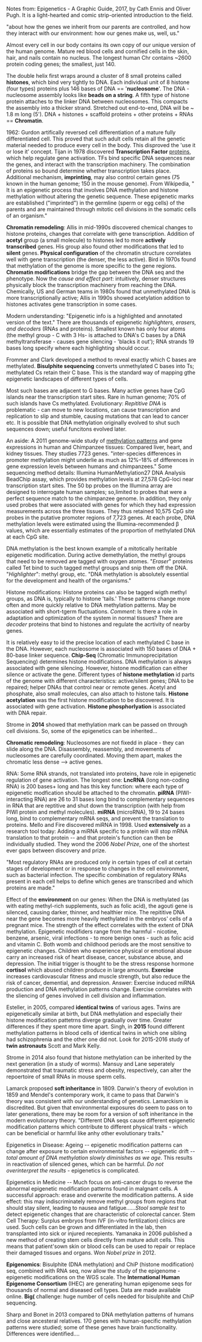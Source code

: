 Notes from: Epigenetics - A Graphic Guide, 2017, by Cath Ennis and Oliver Pugh. It is a light-hearted and comic strip-oriented introduction to the field. 

"about how the genes we inherit from our parents are controlled, and how they interact with our environment: how our genes make us, well, us."

Almost every cell in our body contains its own copy of our unique version of the human genome. Mature red blood cells and cornified cells in the skin, hair, and nails contain no nucleus. The longest human Chr contains ~2600 protein coding genes; the smallest, just 140. 

The double helix first wraps around a cluster of 8 small proteins called **histones**, which bind very tightly to DNA. Each individual unit of 8 histone (four types) proteins plus 146 bases of DNA == '**nucleosome**'. The DNA - nucleosome assembly looks like **beads on a string**. A fifth type of histone protein attaches to the linker DNA between nucleosomes. This compacts the assembly into a thicker strand. Stretched out end-to-end, DNA will be ~ 1.8 m long (5'). DNA + histones + scaffold proteins + other proteins + RNAs == **Chromatin**. 

1962: Gurdon artifically reversed cell differentiation of a mature fully differentiated cell. This proved that such adult cells retain all the genetic material needed to produce every cell in the body. This disproved the 'use it or lose it' concept. Tijan in 1978 discovered **Transcription Factor** [proteins](https://en.wikipedia.org/wiki/Transcription_factor), which help regulate gene activation. TFs bind specific DNA sequences near the genes, and interact with the transcription machinery. The combination of proteins so bound determine whether transcription takes place. Additional mechanism, **imprinting**, may also control certain genes (75 known in the human genome; 150 in the mouse genome). From Wikipedia,  " It is an epigenetic process that involves DNA methylation and histone methylation without altering the genetic sequence. These epigenetic marks are established ("imprinted") in the germline (sperm or egg cells) of the parents and are maintained through mitotic cell divisions in the somatic cells of an organism."

**Chromatin remodeling**: Allis in mid-1990s discovered chemical changes to histone proteins, changes that correlate with gene transcription. Addition of **acetyl** group (a small molecule) to histones led to more **actively transcribed** genes. His group also found other modifications that led to **silent** genes. **Physical configuration** of the chromatin structure correlates well with gene transcription (the denser, the less active). Bird in 1970s found that methylation of the genome is more specific to the gene regions. **Chromatin modifications** bridge the gap between the DNA seq and the phenotype. Now the *cause and effect part*: intuitively, denser structures physically block the transcription machinery from reaching the DNA. Chemically, US and German teams in 1980s found that unmethylated DNA is more transcriptionally active; Allis in 1990s showed acetylation addition to histones activates gene transcription in some cases. 

Modern understanding: "Epigenetic info is a highlighted and annotated version of the text." There are thousands of epigenetic *highlighters, erasers, and decoders* (RNAs and proteins). Smallest known has only four atoms (the methyl group - C with 3 Hs- is attached to DNA's C bases by a DNA methyltransferase - causes gene silencing - 'blacks it out'); RNA strands 19 bases long specify where each highlighting should occur. 

Frommer and Clark developed a method to reveal exactly which C bases are methylated. **Bisulphite sequencing** converts unmethylated C bases into Ts; methylated Cs retain their C base. This is the standard way of mapping gthe epigenetic landscapes of different types of cells. 

Most such bases are adjacent to G bases. Many active genes have CpG islands near the transcription start sites. Rare in human genome; 70% of such islands have Cs methylated. Evolutionary: *Repititive DNA* is problematic - can move to new locations, can cause transcription and replication to slip and stumble, causing mutations that can lead to cancer etc. It is possible that DNA methylation originally evolved to shut such sequences down; useful funcitons evolved later. 

An aside: A 2011 genome-wide study of [methylation patterns](https://www.ncbi.nlm.nih.gov/pmc/articles/PMC3044686/) and gene expressions in human and Chimpanzee tissues: Compared liver, heart, and kidney tissues. They studies 7723 genes. "inter-species differences in promoter methylation might underlie as much as 12%–18% of differences in gene expression levels between humans and chimpanzees." Some sequencing method details: Illumina HumanMethylation27 DNA Analysis BeadChip assay, which provides  methylation levels at 27,578 CpG-loci near transcription start sites. The 50 bp probes on the Illumina array are designed to interrogate human samples; so,limited to probes that were a perfect sequence match to the chimpanzee genome. In addition, they only used probes that were associated with genes for which they had expression measurements across the three tissues. They  thus retained 10,575 CpG site probes in the putative promoter regions of 7,723 genes. At each probe, DNA methylation levels were estimated using the Illumina-recommended β values, which are essentially estimates of the proportion of methylated DNA at each CpG site.

DNA methylation is the best known example of a mitotically heritable epigenetic modification. During active demethylation, the methyl groups that need to be removed are tagged with oxygen atomes. "*Eraser*" proteins called Tet bind to such tagged methyl groups and snip them off the DNA. "*Highlighter*": methyl group, etc. "DNA methylation is absolutely essential for the development and health of the organisms." 

Histone modifications: Histone proteins can also be tagged wigth methyl groups, as DNA is, typically to histone 'tails.' These patterns change more often and more quickly relative to DNA methylation patterns. May be associated with short-tgerm fluctuations. *Comment*: Is there a role in adaptation and optimization of the system in normal tissues? There are *decoder* proteins that bind to histones and regulate the acrtivity of nearby genes. 

It is relatively easy to id the precise location of each methylated C base in the DNA. However, each nucleosome is associated with 150 bases of DNA  + 80-base linker sequence. **Chip-Seq** (Chromatic Immunoprecipitation Sequencing) determines histone modifications. DNA methylation is always associated with gene silencing. However, histone modification can either silence or activate the gene. Different types of **histone methylation** id parts of the genome with different characteristics: active/silent genes; DNA to be repaired; helper DNAs that control near or remote genes. Acetyl and phosphate, also small molecules, can also attach to histone tails. **Histone acetylation** was the first histone modification to be discovered. It is associated with gene activation. **Histone phosphorlyation** is associated with DNA repair. 

Strome in **2014** showed that methylation mark can be passed on through cell divisions. So, some of the epigenetics can be inherited...

**Chromatic remodeling**: Nucleosomes are not fixedd in place - they can slide along the DNA. Disassembly, reassembly, and movements of nucleosomes are carefully coordinated. Moving them apart, makes the chromatic less dense --> active genes. 

RNA: Some RNA strands, not translated into proteins, have role in epigenetic regulation of gene activation. The longest one: **LncRNA** (long non-coding RNA) is 200 bases+ long and has this key function: where each type of epigenetic modfication should be attached to the chromatin. **piRNA** (PIWI-interacting RNA) are 26 to 31 bases long bind to complementary sequences in RNA that are reptitive and shut down the transcription (with help from PIWI protein and methyl molecules). **miRNA** (microRNA), 19 to 24 bases long, bind to complementary mRNA seqs, and prevent the translation to proteins. Mello and Fire discovered miRNA in 1998. Used **extensively** as a research tool today: Adding a miRNA specific to a protein will stop mRNA translation to that protein -- and that protein's function can then be individually studied. They wond the 2006 *Nobel Prize*, one of the shortest ever gaps between discovery and prize. 

"Most regulatory RNAs are produced only in certain types of cell at certain stages of development or in response to changes in the cell environment, such as bacterial infection. The specific combination of regulatory RNAs present in each cell helps to define which genes are transcribed and which proteins are made." 

Effect of the **environment** on our genes: When the DNA is methylated (as with eating methyl-rich supplements, such as folic acid), the agouti gene is silenced, causing darker, thinner, and healthier mice. The repititive DNA near the gene becomes more heavily methylated in the embryos' cells of a pregnant mice. The strength of the effect correlates with the extent of DNA methylation. Epigenetic modifiders range from the harmful - nicotine, benzene, arsenic, viral infections - to more benign ones - such as folic acid and vitamin C. Both womb and childhood periods are the most sensitive to epigenetic changes. Children who experience physical or emotional abuse carry an increased risk of heart disease, cancer, substance abuse, and depression. The initial trigger is thought to be the stress response hormone **cortisol** which abused children produce in large amounts. **Exercise** increases cardiovascular fitness and muscle strength, but also reduce the risk of cancer, demential, and depression. Answer: Exercise induced miRNA production and DNA methylation patterns change. Exercise correlates with the sliencing of genes involved in cell division and inflammation. 

Esteller, in 2005, compared **identical twins** of various ages. Twins are epigenetically similar at birth, but DNA methylation and  especially their histone modification pattetrns diverge gradually over time. Greater differences if they spent more time apart. Singh, in **2015** found different methylation patterns in blood cells of identical twins in which one sibling had schizophrenia and the other one did not. Look for 2015-2016 study of **twin astronauts** Scott and Mark Kelly. 

Strome in 2014 also found that histone methylation can be inherited by the next generation (in a study of worms). Mansuy and Lane seperately demonstrated that traumatic stress and obesity, respectively, can alter the repoertoire of small RNAs in mouse sperm cells. 

Lamarck proposed **soft inheritance** in 1809. Darwin's theory of evolution in 1859 and Mendel's contemporary work, it came to pass that Darwin's theory was consistent with our understanding of genetics. Lamarckism is discredited. But given that environmental exposures do seem to pass on to later generations, there may be room for a version of soft inheritance in the modern evolutionary theory. "Different DNA seqs cause different epigenetic modification patterns which contribute to different physical traits - which can be beneficial or harmful like anhy other evolutionary traits." 

Epigenetics in Disease: Ageing -- epigenetic modification patterns can change after exposure to certain environmental factors -- epigenetic drift --*total amount of DNA methylation slowly diminishes as we age*. This results in reactivation of silenced genes, which can be harmful. *Do not overinterpret the results* - epigenetics is complicated. 

Epigenetics in Medicine -- Much focus on anti-cancer drugs to reverse the abnormal epigenetic modification patterns found in malgnant cells. A successful approach: erase and overwrite the modification patterns. A side effect: this may indiscriminately remove methyl groups from regions that should stay silent, leading to nausea and fatigue......*Stool sample test* to detect epigenetic changes that are characteristic of colorectal cancer. Stem Cell Therapy: Surplus embryos from IVF (in-vitro fertilization) clinics are used. Such cells can be grown and differentiated in the lab, then transplanted into sick or injured recepients. Yamanaka in 2006 published a new method of creating stem cells directly from mature adult cells. This means that patient'sown skin or blood cells can be used to repair or replace their damaged tissues and organs. Won *Nobel prize* in 2012. 

**Epigenomics**: Bisulphite (DNA methylation) and ChiP (histone modification) seq, combined with RNA seq, now allow the study of the epigenome - epigenetic modifications on the WGS scale. The **International Human Epigenome Consortium** (IHEC) are generating human epigenome seqs for thousands of normal and diseased cell types. Data are made available online. **Big(** challenge: huge number of cells needed for bisulphite and ChiP sequencing. 

Sharp and Bonet in 2013 compared to DNA methylation patterns of humans and close ancesteral relatives. 170 genes with human-specific methylation patterns were studied; some of these genes have brain functionality. Differences were identified....
